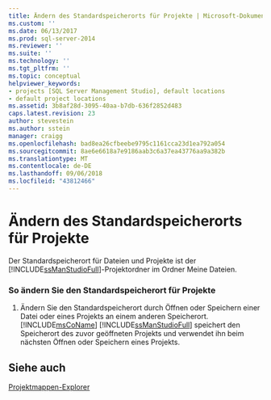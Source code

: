 ```yaml
---
title: Ändern des Standardspeicherorts für Projekte | Microsoft-Dokumentation
ms.custom: ''
ms.date: 06/13/2017
ms.prod: sql-server-2014
ms.reviewer: ''
ms.suite: ''
ms.technology: ''
ms.tgt_pltfrm: ''
ms.topic: conceptual
helpviewer_keywords:
- projects [SQL Server Management Studio], default locations
- default project locations
ms.assetid: 3b8af28d-3095-40aa-b7db-636f2852d483
caps.latest.revision: 23
author: stevestein
ms.author: sstein
manager: craigg
ms.openlocfilehash: bad8ea26cfbeebe9795c1161cca23d1ea792a054
ms.sourcegitcommit: 8ae6e6618a7e9186aab3c6a37ea43776aa9a382b
ms.translationtype: MT
ms.contentlocale: de-DE
ms.lasthandoff: 09/06/2018
ms.locfileid: "43812466"
---
```

# <a name="change-the-default-location-for-projects"></a>Ändern des Standardspeicherorts für Projekte
  Der Standardspeicherort für Dateien und Projekte ist der [!INCLUDE[ssManStudioFull](../../includes/ssmanstudiofull-md.md)]-Projektordner im Ordner Meine Dateien.  
  
### <a name="to-change-the-default-location-for-projects"></a>So ändern Sie den Standardspeicherort für Projekte  
  
1.  Ändern Sie den Standardspeicherort durch Öffnen oder Speichern einer Datei oder eines Projekts an einem anderen Speicherort. [!INCLUDE[msCoName](../../includes/msconame-md.md)] [!INCLUDE[ssManStudioFull](../../includes/ssmanstudiofull-md.md)] speichert den Speicherort des zuvor geöffneten Projekts und verwendet ihn beim nächsten Öffnen oder Speichern eines Projekts.  
  
## <a name="see-also"></a>Siehe auch  
 [Projektmappen-Explorer](solution-explorer.md)  
  
  

